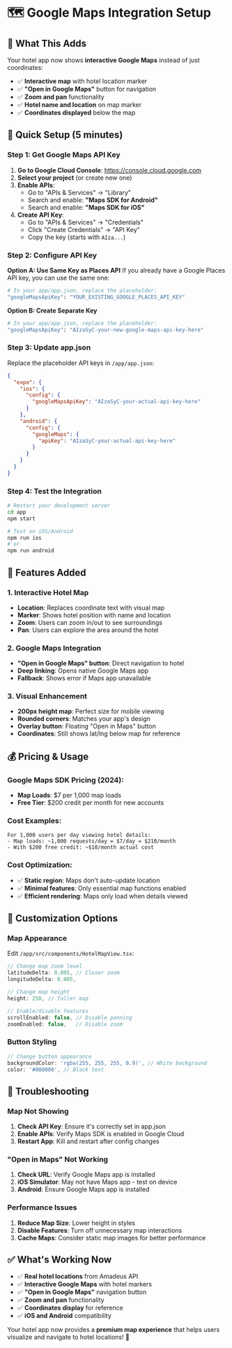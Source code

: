 # 🗺️ Google Maps Integration Setup

## 🎯 **What This Adds**

Your hotel app now shows **interactive Google Maps** instead of just coordinates:
- ✅ **Interactive map** with hotel location marker
- ✅ **"Open in Google Maps"** button for navigation
- ✅ **Zoom and pan** functionality
- ✅ **Hotel name and location** on map marker
- ✅ **Coordinates displayed** below the map

## 🚀 **Quick Setup (5 minutes)**

### Step 1: Get Google Maps API Key

1. **Go to Google Cloud Console**: https://console.cloud.google.com
2. **Select your project** (or create new one)
3. **Enable APIs**:
   - Go to "APIs & Services" → "Library"
   - Search and enable: **"Maps SDK for Android"**
   - Search and enable: **"Maps SDK for iOS"**
4. **Create API Key**:
   - Go to "APIs & Services" → "Credentials"
   - Click "Create Credentials" → "API Key"
   - Copy the key (starts with `AIza...`)

### Step 2: Configure API Key

**Option A: Use Same Key as Places API**
If you already have a Google Places API key, you can use the same one:

```bash
# In your app/app.json, replace the placeholder:
"googleMapsApiKey": "YOUR_EXISTING_GOOGLE_PLACES_API_KEY"
```

**Option B: Create Separate Key**
```bash
# In your app/app.json, replace the placeholder:
"googleMapsApiKey": "AIzaSyC-your-new-google-maps-api-key-here"
```

### Step 3: Update app.json

Replace the placeholder API keys in `/app/app.json`:

```json
{
  "expo": {
    "ios": {
      "config": {
        "googleMapsApiKey": "AIzaSyC-your-actual-api-key-here"
      }
    },
    "android": {
      "config": {
        "googleMaps": {
          "apiKey": "AIzaSyC-your-actual-api-key-here"
        }
      }
    }
  }
}
```

### Step 4: Test the Integration

```bash
# Restart your development server
cd app
npm start

# Test on iOS/Android
npm run ios
# or
npm run android
```

## 📱 **Features Added**

### 1. Interactive Hotel Map
- **Location**: Replaces coordinate text with visual map
- **Marker**: Shows hotel position with name and location
- **Zoom**: Users can zoom in/out to see surroundings
- **Pan**: Users can explore the area around the hotel

### 2. Google Maps Integration
- **"Open in Google Maps" button**: Direct navigation to hotel
- **Deep linking**: Opens native Google Maps app
- **Fallback**: Shows error if Maps app unavailable

### 3. Visual Enhancement
- **200px height map**: Perfect size for mobile viewing
- **Rounded corners**: Matches your app's design
- **Overlay button**: Floating "Open in Maps" button
- **Coordinates**: Still shows lat/lng below map for reference

## 💰 **Pricing & Usage**

### Google Maps SDK Pricing (2024):
- **Map Loads**: $7 per 1,000 map loads
- **Free Tier**: $200 credit per month for new accounts

### Cost Examples:
```
For 1,000 users per day viewing hotel details:
- Map loads: ~1,000 requests/day = $7/day = $210/month
- With $200 free credit: ~$10/month actual cost
```

### Cost Optimization:
- ✅ **Static region**: Maps don't auto-update location
- ✅ **Minimal features**: Only essential map functions enabled
- ✅ **Efficient rendering**: Maps only load when details viewed

## 🔧 **Customization Options**

### Map Appearance
Edit `/app/src/components/HotelMapView.tsx`:

```typescript
// Change map zoom level
latitudeDelta: 0.005, // Closer zoom
longitudeDelta: 0.005,

// Change map height
height: 250, // Taller map

// Enable/disable features
scrollEnabled: false, // Disable panning
zoomEnabled: false,   // Disable zoom
```

### Button Styling
```typescript
// Change button appearance
backgroundColor: 'rgba(255, 255, 255, 0.9)', // White background
color: '#000000', // Black text
```

## 🚨 **Troubleshooting**

### Map Not Showing
1. **Check API Key**: Ensure it's correctly set in app.json
2. **Enable APIs**: Verify Maps SDK is enabled in Google Cloud
3. **Restart App**: Kill and restart after config changes

### "Open in Maps" Not Working
1. **Check URL**: Verify Google Maps app is installed
2. **iOS Simulator**: May not have Maps app - test on device
3. **Android**: Ensure Google Maps app is installed

### Performance Issues
1. **Reduce Map Size**: Lower height in styles
2. **Disable Features**: Turn off unnecessary map interactions
3. **Cache Maps**: Consider static map images for better performance

## ✅ **What's Working Now**

- ✅ **Real hotel locations** from Amadeus API
- ✅ **Interactive Google Maps** with hotel markers
- ✅ **"Open in Google Maps"** navigation button
- ✅ **Zoom and pan** functionality
- ✅ **Coordinates display** for reference
- ✅ **iOS and Android** compatibility

Your hotel app now provides a **premium map experience** that helps users visualize and navigate to hotel locations! 🎉 